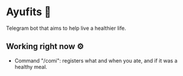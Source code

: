# Ayufits 🥬
Telegram bot that aims to help live a healthier life.

## Working right now ⚙️
- Command "/comi": registers what and when you ate, and if it was a healthy meal.
